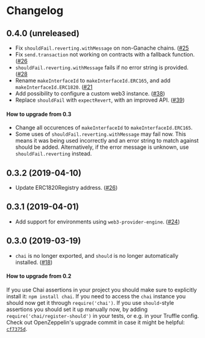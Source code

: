 # Changelog

## 0.4.0 (unreleased)
 * Fix `shouldFail.reverting.withMessage` on non-Ganache chains. ([#25](https://github.com/OpenZeppelin/openzeppelin-test-helpers/pull/25)
 * Fix `send.transaction` not working on contracts with a fallback function. ([#26](https://github.com/OpenZeppelin/openzeppelin-test-helpers/pull/26)
 * `shouldFail.reverting.withMessage` fails if no error string is provided. ([#28](https://github.com/OpenZeppelin/openzeppelin-test-helpers/pull/28)
 * Rename `makeInterfaceId` to `makeInterfaceId.ERC165`, and add `makeInterfaceId.ERC1820`. ([#21](https://github.com/OpenZeppelin/openzeppelin-test-helpers/pull/21)
 * Add possibility to configure a custom web3 instance. ([#38](https://github.com/OpenZeppelin/openzeppelin-test-helpers/pull/38))
 * Replace `shouldFail` with `expectRevert`, with an improved API. ([#39](https://github.com/OpenZeppelin/openzeppelin-test-helpers/pull/39))

#### How to upgrade from 0.3
- Change all occurences of `makeInterfaceId` to `makeInterfaceId.ERC165`.
- Some uses of `shouldFail.reverting.withMessage` may fail now. This means it was being used incorrectly and an error string to match against should be added. Alternatively, if the error message is unknown, use `shouldFail.reverting` instead.

## 0.3.2 (2019-04-10)
 * Update ERC1820Registry address. ([#26](https://github.com/OpenZeppelin/openzeppelin-test-helpers/pull/26))

## 0.3.1 (2019-04-01)
 * Add support for environments using `web3-provider-engine`. ([#24](https://github.com/OpenZeppelin/openzeppelin-test-helpers/pull/24))

## 0.3.0 (2019-03-19)
 * `chai` is no longer exported, and `should` is no longer automatically installed. ([#18](https://github.com/OpenZeppelin/openzeppelin-test-helpers/pull/18))

#### How to upgrade from 0.2
If you use Chai assertions in your project you should make sure to explicitly install it: `npm install chai`. If you need to access the `chai` instance you should now get it through `require('chai')`. If you use `should`-style assertions you should set it up manually now, by adding `require('chai/register-should')` in your tests, or e.g. in your Truffle config. Check out OpenZeppelin's upgrade commit in case it might be helpful: [`cf7375d`](https://github.com/OpenZeppelin/openzeppelin-solidity/commit/cf7375d6b873afc9f705e329db39e2ef389af9d2).
